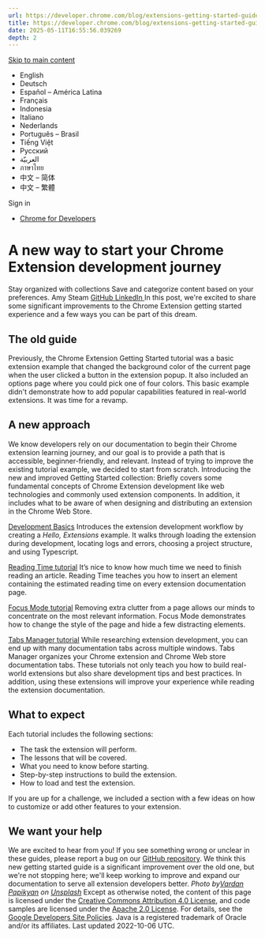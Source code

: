 ```yaml
---
url: https://developer.chrome.com/blog/extensions-getting-started-guides?hl=en
title: https://developer.chrome.com/blog/extensions-getting-started-guides?hl=en
date: 2025-05-11T16:55:56.039269
depth: 2
---
```


[ Skip to main content ](https://developer.chrome.com/blog/extensions-getting-started-guides?hl=en#main-content)
  * English
  * Deutsch
  * Español – América Latina
  * Français
  * Indonesia
  * Italiano
  * Nederlands
  * Português – Brasil
  * Tiếng Việt
  * Русский
  * العربيّة
  * ภาษาไทย
  * 中文 – 简体
  * 中文 – 繁體

Sign in


  * [ Chrome for Developers ](https://developer.chrome.com/)


#  A new way to start your Chrome Extension development journey 
Stay organized with collections  Save and categorize content based on your preferences. 
Amy Steam 
[ GitHub ](https://github.com/amysteam) [ LinkedIn ](https://www.linkedin.com/in/amysteam)
In this post, we're excited to share some significant improvements to the Chrome Extension getting started experience and a few ways you can be part of this dream.
## The old guide
Previously, the Chrome Extension Getting Started tutorial was a basic extension example that changed the background color of the current page when the user clicked a button in the extension popup. It also included an options page where you could pick one of four colors.
This basic example didn't demonstrate how to add popular capabilities featured in real-world extensions. It was time for a revamp.
## A new approach
We know developers rely on our documentation to begin their Chrome extension learning journey, and our goal is to provide a path that is accessible, beginner-friendly, and relevant. Instead of trying to improve the existing tutorial example, we decided to start from scratch.
Introducing the new and improved Getting Started collection:     Briefly covers some fundamental concepts of Chrome Extension development like web technologies and commonly used extension components. In addition, it includes what to be aware of when designing and distributing an extension in the Chrome Web Store.  

[Development Basics](https://developer.chrome.com/docs/extensions/mv3/getstarted/development-basics)
    Introduces the extension development workflow by creating a _Hello, Extensions_ example. It walks through loading the extension during development, locating logs and errors, choosing a project structure, and using Typescript. 

[Reading Time tutorial](https://developer.chrome.com/docs/extensions/mv3/getstarted/tut-reading-time)
    It’s nice to know how much time we need to finish reading an article. Reading Time teaches you how to insert an element containing the estimated reading time on every extension documentation page. 

[Focus Mode tutorial](https://developer.chrome.com/docs/extensions/mv3/getstarted/tut-focus-mode)
    Removing extra clutter from a page allows our minds to concentrate on the most relevant information. Focus Mode demonstrates how to change the style of the page and hide a few distracting elements. 

[Tabs Manager tutorial](https://developer.chrome.com/docs/extensions/mv3/getstarted/tut-tabs-manager)
    While researching extension development, you can end up with many documentation tabs across multiple windows. Tabs Manager organizes your Chrome extension and Chrome Web store documentation tabs.
These tutorials not only teach you how to build real-world extensions but also share development tips and best practices. In addition, using these extensions will improve your experience while reading the extension documentation.
## What to expect
Each tutorial includes the following sections:
  * The task the extension will perform.
  * The lessons that will be covered.
  * What you need to know before starting.
  * Step-by-step instructions to build the extension.
  * How to load and test the extension.


If you are up for a challenge, we included a section with a few ideas on how to customize or add other features to your extension.
## We want your help
We are excited to hear from you! If you see something wrong or unclear in these guides, please report a bug on our [GitHub repository](https://github.com/GoogleChrome/developer.chrome.com/issues/new/choose).
We think this new getting started guide is a significant improvement over the old one, but we're not stopping here; we'll keep working to improve and expand our documentation to serve all extension developers better.
_Photo by[Vardan Papikyan](https://unsplash.com/@varpap?utm_source=unsplash&utm_medium=referral&utm_content=creditCopyText) on [Unsplash](https://unsplash.com/?utm_source=unsplash&utm_medium=referral&utm_content=creditCopyText)_
Except as otherwise noted, the content of this page is licensed under the [Creative Commons Attribution 4.0 License](https://creativecommons.org/licenses/by/4.0/), and code samples are licensed under the [Apache 2.0 License](https://www.apache.org/licenses/LICENSE-2.0). For details, see the [Google Developers Site Policies](https://developers.google.com/site-policies). Java is a registered trademark of Oracle and/or its affiliates.
Last updated 2022-10-06 UTC.

